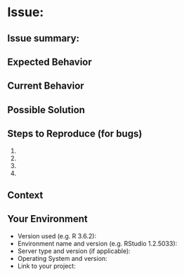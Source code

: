 <!-- This issue template is from: https://www.talater.com/open-source-templates/#/page/98 -->
# Issue:
<!--- Name your issue -->

## Issue summary:
<!--- Provide a general summary of the issue in the field above -->

## Expected Behavior
<!--- If you're describing a bug, tell us what should happen -->
<!--- If you're suggesting a change/improvement, tell us how it should work -->

## Current Behavior
<!--- If describing a bug, tell us what happens instead of the expected behavior -->
<!--- If suggesting a change/improvement, explain the difference from current behavior -->

## Possible Solution
<!--- Not obligatory, but suggest a fix/reason for the bug, -->
<!--- or ideas how to implement the addition or change -->

## Steps to Reproduce (for bugs)
<!--- Provide a link to a live example, or an unambiguous set of steps to -->
<!--- reproduce this bug. Include code to reproduce, if relevant -->
1.
2.
3.
4.

## Context
<!--- How has this issue affected you? What are you trying to accomplish? -->
<!--- Providing context helps us come up with a solution that is most useful in the real world -->

## Your Environment
<!--- Include as many relevant details about the environment you experienced the bug in -->
* Version used (e.g. R 3.6.2): 
* Environment name and version (e.g. RStudio 1.2.5033):
* Server type and version (if applicable):
* Operating System and version:
* Link to your project: